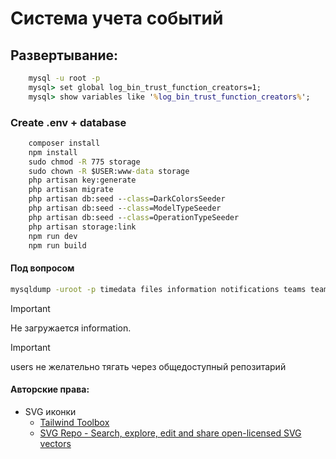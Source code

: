 # Система учета событий
## Развертывание:
```cmd
	mysql -u root -p
   	mysql> set global log_bin_trust_function_creators=1;
   	mysql> show variables like '%log_bin_trust_function_creators%';
```   	
### Create .env + database
```cmd
	composer install
	npm install
	sudo chmod -R 775 storage
	sudo chown -R $USER:www-data storage
	php artisan key:generate
	php artisan migrate
	php artisan db:seed --class=DarkColorsSeeder
	php artisan db:seed --class=ModelTypeSeeder
	php artisan db:seed --class=OperationTypeSeeder
	php artisan storage:link
	npm run dev
	npm run build
```
#### Под вопросом

```cmd
mysqldump -uroot -p timedata files information notifications teams team_users time_events users visits > timedata.sql  --skip-comments --skip-triggers --no-create-info --replace
```
> [!IMPORTANT]
> Не загружается information.

> [!IMPORTANT]
> users не желательно тягать через общедоступный репозитарий

#### Авторские права:
* SVG иконки
	* [Tailwind Toolbox](https://tailwindtoolbox.com/icons)
	* [SVG Repo - Search, explore, edit and share open-licensed SVG vectors](https://www.svgrepo.com/)

